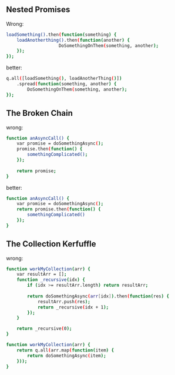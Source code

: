## Nested Promises

Wrong:

```bash
loadSomething().then(function(something) {
    loadAnotherthing().then(function(another) {
                    DoSomethingOnThem(something, another);
    });
});
```

better:

```bash
q.all([loadSomething(), loadAnotherThing()])
    .spread(function(something, another) {
        DoSomethingOnThem(something, another);
});

```


## The Broken Chain

wrong:

```bash
function anAsyncCall() {
    var promise = doSomethingAsync();
    promise.then(function() {
        somethingComplicated();
    });
    
    return promise;
}
```


better:

```bash
function anAsyncCall() {
    var promise = doSomethingAsync();
    return promise.then(function() {
        somethingComplicated()
    });   
}

```

## The Collection Kerfuffle

wrong:

```bash
function workMyCollection(arr) {
    var resultArr = [];
    function _recursive(idx) {
        if (idx >= resultArr.length) return resultArr;
            
        return doSomethingAsync(arr[idx]).then(function(res) {
            resultArr.push(res);
            return _recursive(idx + 1);
        });
    }

    return _recursive(0);
}
```

```bash
function workMyCollection(arr) {
    return q.all(arr.map(function(item) {
        return doSomethingAsync(item);
    }));    
}
```

